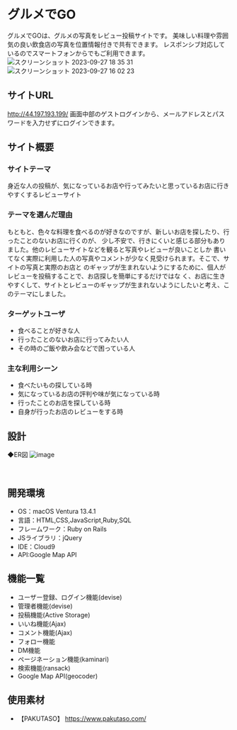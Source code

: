 # グルメでGO
グルメでGOは、グルメの写真をレビュー投稿サイトです。
美味しい料理や雰囲気の良い飲食店の写真を位置情報付きで共有できます。
レスポンシブ対応しているのでスマートフォンからでもご利用できます。
![スクリーンショット 2023-09-27 18 35 31](https://github.com/Ryo0203VB/gourmet/assets/135448649/521b9394-fe53-4c44-94ef-0a03f646e104)
![スクリーンショット 2023-09-27 16 02 23](https://github.com/Ryo0203VB/gourmet/assets/135448649/0715deff-ced0-49c0-8d4b-77161ab43f1e)

## サイトURL
http://44.197.193.199/
画面中部のゲストログインから、メールアドレスとパスワードを入力せずにログインできます。

## サイト概要
### サイトテーマ
身近な人の投稿が、気になっているお店や行ってみたいと思っているお店に行きやすくするレビューサイト
​
### テーマを選んだ理由
もともと、色々な料理を食べるのが好きなのですが、新しいお店を探したり、行ったことのないお店に行くのが、
少し不安で、行きにくいと感じる部分もありました。他のレビューサイトなどを観ると写真やレビューが良いことしか
書いてなく実際に利用した人の写真やコメントが少なく見受けられます。そこで、サイトの写真と実際のお店と
のギャップが生まれないようにするために、個人がレビューを投稿することで、お店探しを簡単にするだけではな
く、お店に生きやすくして、サイトとレビューのギャップが生まれないようにしたいと考え、このテーマにしました。
​
### ターゲットユーザ
- 食べることが好きな人
- 行ったことのないお店に行ってみたい人
- その時のご飯や飲み会などで困っている人

### 主な利用シーン
- 食べたいもの探している時
- 気になっているお店の評判や味が気になっている時
- 行ったことのお店を探している時
- 自身が行ったお店のレビューをする時

## 設計
◆ER図
![image](https://github.com/Ryo0203VB/gourmet/assets/135448649/0e98a091-da2f-4d4b-a4c0-b4fac269d456)

​
## 開発環境
- OS：macOS Ventura 13.4.1
- 言語：HTML,CSS,JavaScript,Ruby,SQL
- フレームワーク：Ruby on Rails
- JSライブラリ：jQuery
- IDE：Cloud9
- API:Google Map API
​
## 機能一覧
- ユーザー登録、ログイン機能(devise)
- 管理者機能(devise)
- 投稿機能(Active Storage)
- いいね機能(Ajax)
- コメント機能(Ajax)
- フォロー機能
- DM機能
- ページネーション機能(kaminari)
- 検索機能(ransack)
- Google Map API(geocoder)

## 使用素材
- 【PAKUTASO】 https://www.pakutaso.com/
